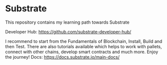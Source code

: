# Substrate


This repository contains my learning path towards Substrate

Developer Hub: https://github.com/substrate-developer-hub/

I recommend to start from the Fundamentals of Blockchain, Install, Build and then Test. 
There are also tutorials available which helps to work with pallets, connect with other chains,
develop smart contracts and much more. Enjoy the journey!
Docs: https://docs.substrate.io/main-docs/
